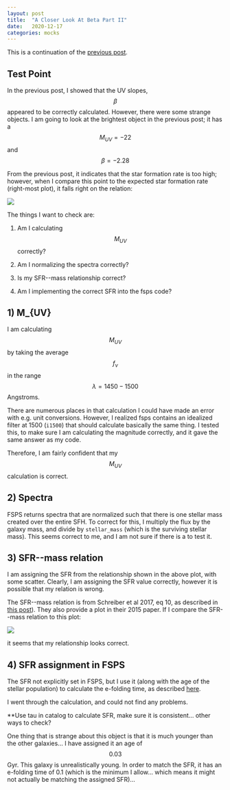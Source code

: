```yaml
---
layout: post
title:  "A Closer Look At Beta Part II"
date:   2020-12-17
categories: mocks
---
```


This is a continuation of the <a href="https://ndrakos.github.io/blog/mocks/A_Closer_Look_At_Beta/">previous post</a>.


## Test Point


In the previous post, I showed that the UV slopes, $$\beta$$ appeared to be correctly calculated. However, there were some strange objects. I am going to look at the brightest object in the previous post; it has a $$M_{UV}=-22$$ and $$\beta=-2.28$$

From the previous post, it indicates that the star formation rate is too high; however, when I compare this point to the expected star formation rate (right-most plot), it falls right on the relation:

<img src="{{ site.baseurl }}/assets/plots/20201217_test_point.png">


The things I want to check are:

1) Am I calculating $$M_{UV}$$ correctly?

2) Am I normalizing the spectra correctly?

3) Is my SFR--mass relationship correct?

4) Am I implementing the correct SFR into the fsps code?



## 1) M_{UV}

I am calculating $$M_{UV}$$ by taking the average $$f_{\nu}$$ in the range $$\lambda=1450-1500$$ Angstroms.

There are numerous places in that calculation I could have made an error with e.g. unit conversions. However, I realized fsps contains an idealized filter at 1500 (<code>i1500</code>) that should calculate basically the same thing. I tested this, to make sure I am calculating the magnitude correctly, and it gave the same answer as my code.

Therefore, I am fairly confident that my $$M_{UV}$$ calculation is correct.


## 2) Spectra

FSPS returns spectra that are normalized such that there is one stellar mass created over the entire SFH. To correct for this, I multiply the flux by the galaxy mass, and divide by <code>stellar_mass</code> (which is the surviving stellar mass). This seems correct to me, and I am not sure if there is a to test it.



## 3) SFR--mass relation

I am assigning the SFR from the relationship shown in the above plot, with some scatter. Clearly, I am assigning the SFR value correctly, however it is possible that my relation is wrong.

The SFR--mass relation is from Schreiber et al 2017, eq 10, as described in <a href="https://ndrakos.github.io/blog/mocks/Metallicities/">this post</a>). They also provide a plot in their 2015 paper. If I compare the SFR--mass relation to this plot:

<img src="{{ site.baseurl }}/assets/plots/20201217_Schreiber2015_SFR.png">

it seems that my relationship looks correct.



## 4) SFR assignment in FSPS

The SFR not explicitly set in FSPS, but I use it (along with the age of the stellar population) to calculate the e-folding time, as described <a href="https://ndrakos.github.io/blog/mocks/SED_Methods_Part_II/">here</a>.

I went through the calculation, and could not find any problems.

**Use tau in catalog to calculate SFR, make sure it is consistent... other ways to check?


One thing that is strange about this object is that it is much younger than the other galaxies... I have assigned it an age of $$0.03$$ Gyr. This galaxy is unrealistically young. In order to match the SFR, it has an e-folding time of 0.1 (which is the minimum I allow... which means it might not actually be matching the assigned SFR)...
